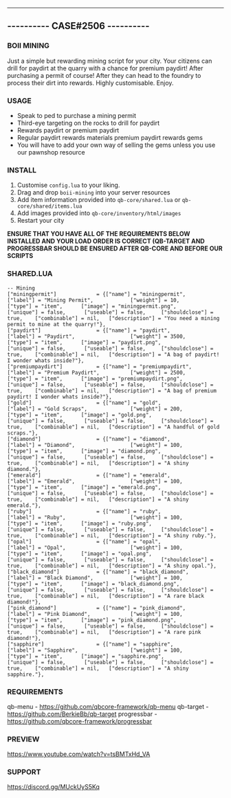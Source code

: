 -------------------------------
---------- CASE#2506 ----------
-------------------------------

### BOII MINING ###

Just a simple but rewarding mining script for your city.
Your citizens can drill for paydirt at the quarry with a chance for premium paydirt! After purchasing a permit of course!
After they can head to the foundry to process their dirt into rewards.
Highly customisable.
Enjoy.

### USAGE ###

- Speak to ped to purchase a mining permit
- Third-eye targeting on the rocks to drill for paydirt
- Rewards paydirt or premium paydirt 
- Regular paydirt rewards materials premium paydirt rewards gems
- You will have to add your own way of selling the gems unless you use our pawnshop resource

### INSTALL ###

1) Customise `config.lua` to your liking.
2) Drag and drop `boii-mining` into your server resources
3) Add item information provided into `qb-core/shared.lua` or `qb-core/shared/items.lua`
4) Add images provided into `qb-core/inventory/html/images`
5) Restart your city 

**ENSURE THAT YOU HAVE ALL OF THE REQUIREMENTS BELOW INSTALLED AND YOUR LOAD ORDER IS CORRECT (QB-TARGET AND PROGRESSBAR SHOULD BE ENSURED AFTER QB-CORE AND BEFORE OUR SCRIPTS**

### SHARED.LUA ### 

	-- Mining
    ["miningpermit"]             = {["name"] = "miningpermit",              ["label"] = "Mining Permit",            ["weight"] = 10,         ["type"] = "item",      ["image"] = "miningpermit.png",        ["unique"] = false,      ["useable"] = false,     ["shouldclose"] = true,    ["combinable"] = nil,   ["description"] = "You need a mining permit to mine at the quarry!"},
    ["paydirt"]                  = {["name"] = "paydirt",                   ["label"] = "Paydirt",                  ["weight"] = 3500,       ["type"] = "item",      ["image"] = "paydirt.png",             ["unique"] = false,      ["useable"] = false,     ["shouldclose"] = true,    ["combinable"] = nil,   ["description"] = "A bag of paydirt! I wonder whats inside?"},
    ["premiumpaydirt"]           = {["name"] = "premiumpaydirt",            ["label"] = "Premium Paydirt",          ["weight"] = 2500,       ["type"] = "item",      ["image"] = "premiumpaydirt.png",      ["unique"] = false,      ["useable"] = false,     ["shouldclose"] = true,    ["combinable"] = nil,   ["description"] = "A bag of premium paydirt! I wonder whats inside?"},
    ["gold"]                     = {["name"] = "gold",                      ["label"] = "Gold Scraps",              ["weight"] = 200,        ["type"] = "item",      ["image"] = "gold.png",                ["unique"] = false,      ["useable"] = false,     ["shouldclose"] = true,    ["combinable"] = nil,   ["description"] = "A handful of gold scraps."},
    ["diamond"]                  = {["name"] = "diamond",                   ["label"] = "Diamond",                  ["weight"] = 100,        ["type"] = "item",      ["image"] = "diamond.png",             ["unique"] = false,      ["useable"] = false,     ["shouldclose"] = true,    ["combinable"] = nil,   ["description"] = "A shiny diamond."},
    ["emerald"]                  = {["name"] = "emerald",                   ["label"] = "Emerald",                  ["weight"] = 100,        ["type"] = "item",      ["image"] = "emerald.png",             ["unique"] = false,      ["useable"] = false,     ["shouldclose"] = true,    ["combinable"] = nil,   ["description"] = "A shiny emerald."},
    ["ruby"]                     = {["name"] = "ruby",                      ["label"] = "Ruby",                     ["weight"] = 100,        ["type"] = "item",      ["image"] = "ruby.png",                ["unique"] = false,      ["useable"] = false,     ["shouldclose"] = true,    ["combinable"] = nil,   ["description"] = "A shiny ruby."},
    ["opal"]                     = {["name"] = "opal",                      ["label"] = "Opal",                     ["weight"] = 100,        ["type"] = "item",      ["image"] = "opal.png",                ["unique"] = false,      ["useable"] = false,     ["shouldclose"] = true,    ["combinable"] = nil,   ["description"] = "A shiny opal."},
    ["black_diamond"]            = {["name"] = "black_diamond",             ["label"] = "Black Diamond",            ["weight"] = 100,        ["type"] = "item",      ["image"] = "black_diamond.png",       ["unique"] = false,      ["useable"] = false,     ["shouldclose"] = true,    ["combinable"] = nil,   ["description"] = "A rare black diamond!"}, 
    ["pink_diamond"]             = {["name"] = "pink_diamond",              ["label"] = "Pink Diamond",             ["weight"] = 100,        ["type"] = "item",      ["image"] = "pink_diamond.png",        ["unique"] = false,      ["useable"] = false,     ["shouldclose"] = true,    ["combinable"] = nil,   ["description"] = "A rare pink diamond!"}, 
    ["sapphire"]                 = {["name"] = "sapphire",                  ["label"] = "Sapphire",                 ["weight"] = 100,        ["type"] = "item",      ["image"] = "sapphire.png",            ["unique"] = false,      ["useable"] = false,     ["shouldclose"] = true,    ["combinable"] = nil,   ["description"] = "A shiny sapphire."},
	
### REQUIREMENTS ###

qb-menu - https://github.com/qbcore-framework/qb-menu
qb-target - https://github.com/BerkieBb/qb-target
progressbar - https://github.com/qbcore-framework/progressbar


### PREVIEW ###
https://www.youtube.com/watch?v=tsBMTxHd_VA

### SUPPORT ### 
https://discord.gg/MUckUyS5Kq


